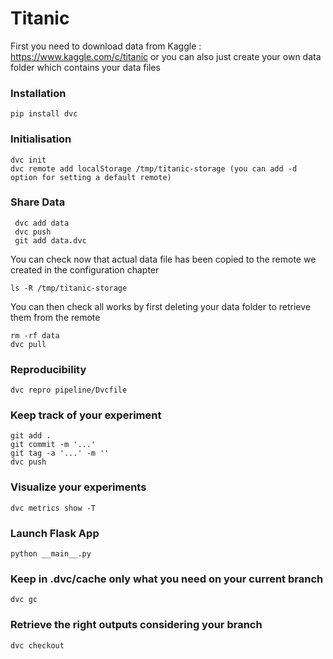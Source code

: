 # Titanic
First you need to download data from Kaggle : https://www.kaggle.com/c/titanic
or you can also just create your own data folder which contains your data files
### Installation
    pip install dvc
### Initialisation    
    dvc init
    dvc remote add localStorage /tmp/titanic-storage (you can add -d option for setting a default remote)
### Share Data
     dvc add data
     dvc push
     git add data.dvc
You can check now that actual data file has been copied to the remote we created in the configuration chapter

    ls -R /tmp/titanic-storage
You can then check all works by first deleting your data folder to retrieve them from the remote

    rm -rf data
    dvc pull
### Reproducibility
    dvc repro pipeline/Dvcfile
### Keep track of your experiment
    git add .
    git commit -m '...'
    git tag -a '...' -m ''
    dvc push 
### Visualize your experiments
    dvc metrics show -T
### Launch Flask App
    python __main__.py
### Keep in .dvc/cache only what you need on your current branch
    dvc gc
### Retrieve the right outputs considering your branch    
    dvc checkout